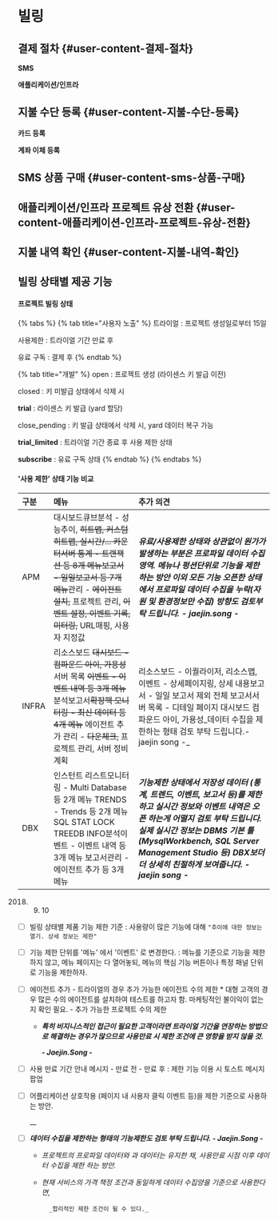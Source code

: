 # 빌링

## 결제 절차 {#user-content-결제-절차}

**SMS**

**애플리케이션/인프라**

## 지불 수단 등록 {#user-content-지불-수단-등록}

**카드 등록**

**계좌 이체 등록**

## SMS 상품 구매 {#user-content-sms-상품-구매}

## 애플리케이션/인프라 프로젝트 유상 전환 {#user-content-애플리케이션-인프라-프로젝트-유상-전환}

## 지불 내역 확인 {#user-content-지불-내역-확인}

## 빌링 상태별 제공 기능

#### **프로젝트 빌링 상태**

{% tabs %}
{% tab title="사용자 노출" %}
트라이얼 : 프로젝트 생성일로부터 15일 

사용제한 : 트라이얼 기간 만료 후

유료 구독 : 결제 후
{% endtab %}

{% tab title="개발" %}
open : 프로젝트 생성 \(라이센스 키 발급 이전\)

closed : 키 미발급 상태에서 삭제 시

**trial** : 라이센스 키 발급 \(yard 할당\)

close\_pending : 키 발급 상태에서 삭제 시, yard 데이터 복구 가능

**trial\_limited** : 트라이얼 기간 종료 후 사용 제한 상태 

**subscribe** : 유료 구독 상태
{% endtab %}
{% endtabs %}

#### '사용 제한' 상태 기능 비교

| 구분 | 메뉴  | 추가  의견 |
| :--- | :--- | :--- |
| APM | 대시보드큐브분석 - 성능추이, ~~히트맵, 커스텀 히트맵, 실시간/... 카운터서버 통계 - 트랜잭션 등 8개 메뉴보고서 - 일일보고서 등 7개 메뉴~~관리 - ~~에이전트 설치,~~ 프로젝트 관리, ~~이벤트 설정, 이벤트 기록, 미터링,~~ URL매핑, 사용자 지정값 | _**유료/사용제한 상태와 상관없이 원가가 발생하는 부분은 프로파일 데이터 수집 영역. 메뉴나 펑션단위로 기능을 제한하는 방안 이외 모든 기능 오픈한 상태에서 프로파일 데이터 수집을 누락\(자원 및 환경정보만 수집\) 방향도 검토부탁 드립니다. - jaejin.song -**_  |
| INFRA | 리소스보드 ~~대시보드 - 컴파운드 아이, 가용성~~ 서버 목록 ~~이벤트 - 이벤트 내역 등 3개 메뉴~~ 분석보고서~~확장팩 모니터링 - 최신 데이터 등 4개 메뉴~~ 에이전트 추가 관리 - ~~다운체크,~~ 프로젝트 관리, 서버 정비계획 | 리소스보드 - 이퀄라이저, 리소스맵, 이벤트 - 상세페이지링, 상세 내용보고서 - 일일 보고서 제외 전체 보고서서버 목록 - 디테일 페이지 대시보드 컴파운드 아이, 가용성_데이터 수집을 제한하는 형태 검토 부탁 드립니다.- jaejin song -_  |
| DBX | 인스턴트 리스트모니터링 - Multi Database 등 2개 메뉴 TRENDS - Trends 등 2개 메뉴 SQL STAT LOCK TREEDB INFO분석이벤트 - 이벤트 내역 등 3개 메뉴 보고서관리 - 에이전트 추가 등 3개 메뉴  | _**기능제한 상태에서 저장성 데이터 \(통계, 트렌드, 이벤트, 보고서 등\)를 제한하고 실시간 정보와 이벤트 내역은 오픈 하는게 어떨지 검토 부탁 드립니다.실제 실시간 정보는 DBMS 기본 툴\(MysqlWorkbench, SQL Server Management Studio 등\) DBX보더 더 상세히 친절하게 보여줍니다. - jaejin song -**_  |

 2018. 9. 10

* [ ] 빌링 상태별 제품 기능 제한 기준 : 사용량이 많은 기능에 대해  `"추이에 대한 정보는 열기. 상세 정보는 제한"` 
* [ ] 기능 제한 단위를 '메뉴' 에서 '이벤트' 로 변경한다. : 메뉴를 기준으로 기능을 제한하지 않고, 메뉴 페이지는 다 열어놓되, 메뉴의 핵심 기능 버튼이나 특정 패널 단위로 기능을 제한하자.  
* [ ] 에이전트 추가 - 트라이얼의 경우 추가 가능한 에이전트 수의 제한 \* 대형 고객의 경우 많은 수의 에이전트를 설치하여 테스트를 하고자 함. 마케팅적인 불이익이 없는지 확인 필요. - 추가 가능한 프로젝트 수의 제한
  * _**특히 비지니스적인 접근이 필요한 고객이라면 트라이얼 기간을 연장하는 방법으로 해결하는 경우가 많으므로 사용만료 시 제한 조건에 큰 영향을 받지 않을 것.**_ 

    _**- Jaejin.Song -**_

  


* [ ]  사용 만료 기간 안내 메시지 - 만료 전  - 만료 후 : 제한 기능 이용 시 토스트 메시지 팝업 
* [ ] 어플리케이션 상호작용 \(페이지 내 사용자 클릭 이벤트 등\)을 제한 기준으로 사용하는 방안.

  \_\_

* [ ] _**데이터 수집을 제한하는 형태의 기능제한도 검토 부탁 드립니다. - Jaejin.Song -**_ 

  * _프로젝트의 프로파일 데이터와 과 데이터는 유지한 채, 사용만료 시점 이후 데이터 수집을 제한 하는 방안._ 
  * _현재 서비스의 가격 책정 조건과 동일하게 데이터 수집양을 기준으로 사용한다면,_

          _합리적인 제한 조건이 될 수 있다._

 











